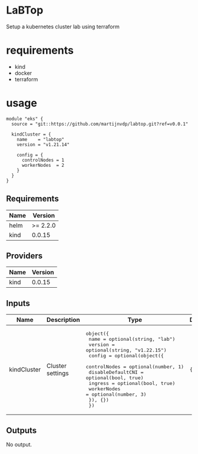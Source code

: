 # LaBTop
Setup a kubernetes cluster lab using terraform

# requirements

- kind
- docker
- terraform

# usage

```hcl
module "eks" {
  source = "git::https://github.com/martijnvdp/labtop.git?ref=v0.0.1"

  kindCluster = {
    name    = "labtop"
    version = "v1.21.14"

    config = {
      controlNodes = 1
      workerNodes  = 2
    }
  }
}
```

<!--- BEGIN_TF_DOCS --->
## Requirements

| Name | Version |
|------|---------|
| helm | >= 2.2.0 |
| kind | 0.0.15 |

## Providers

| Name | Version |
|------|---------|
| kind | 0.0.15 |

## Inputs

| Name | Description | Type | Default | Required |
|------|-------------|------|---------|:--------:|
| kindCluster | Cluster settings | <pre>object({<br>    name    = optional(string, "lab")<br>    version = optional(string, "v1.22.15")<br>    config = optional(object({<br>      controlNodes      = optional(number, 1)<br>      disableDefaultCNI = optional(bool, true)<br>      ingress           = optional(bool, true)<br>      workerNodes       = optional(number, 3)<br>    }), {})<br>  })</pre> | `{}` | no |

## Outputs

No output.

<!--- END_TF_DOCS --->
